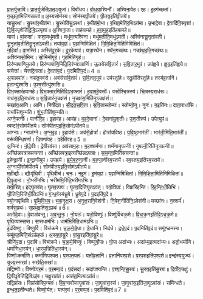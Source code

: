 

  
प्रा॒त॒र्युजा॒वि। प्रा॒त॒र्युजेति॑प्रा॒तः॒ऽयुजा॑। विबो॑धय। बो॒ध॒या॒श्विनौ॑। अ॒श्विना॒वेह। एह। इ॒हग॑च्छतां। ग॒च्छ॒ता॒मिति॑गच्छतां॥ अ॒स्यसोम॑स्य। सोम॑स्यपी॒तये॑। पी॒तय॒इति॑पी॒तये॑॥  
यासु॒रथा॑। सु॒रथा॑र॒थीत॑मा। सु॒रथेति॑सु॒ऽरथा॑। र॒थीत॑मो॒भा। र॒थित॒मेति॑र॒थिऽत॑मा। उ॒भादे॒वा। दे॒वादि॑वि॒स्पृशा॑। दि॒वि॒स्पृशेति॑दि॒वि॒ऽस्पृशा॑॥ अ॒श्विना॒ता। ताह॑वामहे। ह॒वा॒म॒ह॒इति॑हवामहे॥  
यावां॑। वां॒कशा॑। कशा॒मधु॑मती। मधु॑म॒त्यश्वि॑ना। मधु॑म॒तीति॒मधु॑ऽमती। अश्वि॑नासू॒नृता॑वती। सू॒नृता॑व॒तीति॑सू॒नृता॑ऽवती॥ तया॑य॒ज्ञं। य॒ज्ञम्मि॑मिक्षितं। मि॒मि॒क्षित॒मिति॑मिमिक्षितं॥  
न॒हिवां॑। वा॒मस्ति॑। अस्ति॑दू॒र॒के। दू॒र॒केयत्र॑। यत्रा॒रथे॑न। रथे॑न॒गच्छ॑थः। गच्छ॑थ॒इति॒गच्छ॑थः॥ अश्वि॑नासो॒मिनः॑। सो॒मिनो॑गृ॒हं। गृ॒हमिति॑गृ॒हं॥  
हिर॑ण्यपाणिमू॒तये॑। हिर॑ण्यपाणि॒मिति॒हिर॑ण्यऽपाणिं। ऊ॒तये॑सवि॒तारं॑। स॒वि॒तार॒मुप॑। उप॑ह्वये। ह्व॒य॒इति॑ह्वये॥ सचेत्ता॑। चेत्ता॑दे॒वाता॑। दे॒वता॑प॒दं। प॒दमिति॑प॒दं॥ 4 ॥  
अ॒पान्नपा॑तं। नपा॑त॒मव॑से। अव॑सेसवि॒तारं॑। स॒वि॒तार॒मुप॑। उप॑स्तुहि। स्तु॒हीति॑स्तुहि॥ तस्य॑व्र॒तानि॑। व्र॒तान्यु॑श्मसि। उ॒श्म॒सीत्यु॑श्मसि॥  
वि॒भ॒क्तारं॑हवामहे। वि॒भ॒क्तार॒मिति॑वि॒ऽभ॒क्तारं॑। ह॒वा॒म॒हे॒वसोः॑। वसो॑श्चि॒त्रस्य॑। चि॒त्रस्य॒राध॑सः। राध॑स॒इति॒राध॑सः॥ स॒वि॒तारं॑नृ॒चक्ष॑सं। नृ॒चक्ष॑स॒मिति॑नृ॒ऽचक्ष॑सं॥  
सखा॑य॒आनि। आनि। निषी॑दत। सी॒द॒त॒स॒वि॒ता। स॒वि॒तास्तोम्यः॑। स्तोम्यो॒नु। नुनः॑। न॒इति॑नः॥ दाता॒राधां॑सि। राधां॑सिशुम्भति। शुं॒भ॒तीति॑शुम्भति॥  
अग्ने॒पत्नीः॑। पत्नी॑रि॒ह। इ॒हाव॑ह। आव॑ह। व॒ह॒दे॒वानां॑। दे॒वाना॑मु॒श॒तीः। उ॒श॒तीरुप॑। उपेत्युप॑॥ त्वष्टा॑रं॒सोम॑पीतये। सोम॑पीतय॒इति॒सोम॑ऽपीतये॥  
आग्नाः। ग्नाअ॑ग्ने। अ॒ग्न॒इ॒ह। इ॒हाव॑से। अव॑से॒होत्रां॑। होत्रां॑यविष्ठ। य॒वि॒ष्ठ॒भार॑तीं। भार॑ती॒मिति॒भार॑तीं॥ वरू॑त्रीन्धि॒षणां॑। धि॒षणां॑वह। व॒हेति॑वह॥ 5 ॥  
अ॒भिनः॑। नो॒दे॒वीः। दे॒वीरव॑सा। अव॑साम॒हः। म॒हश्शर्म॑णा। शर्म॑णानृ॒पत्नीः॑। नृ॒पत्नी॒रिति॑नृ॒ऽपत्नीः॑॥ अच्छि॑न्नपत्रास्सचन्तां। अच्छि॑न्नपत्रा॒इत्यच्छि॑न्नऽपत्राः। स॒च॒न्ता॒मिति॑सचन्तां॥  
इ॒हेन्द्रा॒णीं। इ॒न्द्रा॒णीमुप॑। उप॑ह्वये। ह्व॒ये॒व॒रु॒णा॒नीं। व॒रु॒णा॒नींस्व॒स्तये॑। स्व॒स्तय॒इति॑स्व॒स्तये॑॥ अ॒ग्नायीं॒सोम॑पीतये। सोम॑पीतय॒इति॒सोम॑ऽपीतये॥  
म॒हीद्यौः। द्यौःपृ॑थि॒वी। पृ॒थि॒वीच॑। च॒नः॒। न॒इ॒मं। इ॒मंय॒ज्ञं। य॒ज्ञम्मि॑मिक्षितां। मि॒मि॒क्षि॒ता॒मिति॑मिमिक्षितां॥ पि॒पृ॒ता्नः॑। नो॒भरी॑मभिः। भरी॑मभि॒रिति॒भरी॑मऽभिः॥  
तयो॒रित्। इद्घृ॒तव॑त्। घृ॒तव॒त्पयः॑। घृ॒तव॒दिति॑घृ॒तऽव॑त्। पयो॒विप्राः॑। विप्रा॑रिहन्ति। रि॒ह॒न्ति॒धी॒तिभिः॑। धी॒तिभि॒रिति॑धी॒तिऽभिः॑॥ ग॒न्ध॒र्वस्य॑ध्रु॒वे। ध्रु॒वेप॒दे। प॒दइति॑प॒दे॥  
स्यो॒नापृ॑थिवि। पृ॒थि॒वि॒भ॒व॒। भ॒वा॒नृ॒क्ष॒रा। अ॒नृ॒क्ष॒रानि॒वेश॑नी। नि॒वेश॒नीति॑नि॒ऽवेश॑नी॥ यच्छा॑नः। न॒श्शर्म॑। शर्म॑स॒प्रथः॑। स॒प्रथ॒इति॑स॒ऽप्रथः॑॥ 6॥  
अतो॑दे॒वाः। दे॒वाअ॑वन्तु। अ॒व॒न्तु॒नः॒। नो॒यतः॑। यतो॒विष्णुः॑। विष्णु॑र्विचक्र॒मे। वि॒च॒क्र॒मइति॑वि॒ऽच॒क्र॒मे॥ पृ॒थि॒व्यास्स॒प्त। स॒प्तधाम॑भिः। धाम॑भि॒रिति॒धाम॑ऽभिः॥  
इ॒दंविष्णुः॑। विष्णु॒र्वि। विच॑क्रमे। च॒क्र॒मे॒त्रे॒धा। त्रे॒धानि। निद॑धे। द॒धे॒प॒दं। प॒दमिति॑प॒दं॥ समू॑ह्ळमस्य। समू॑ह्ळ॒मिति॒संऽऊ॑ह्ळं। अ॒स्य॒पां॒सु॒रे। पां॒सु॒रइति॑पां॒सु॒रे॥  
त्रीणि॑प॒दा। प॒दावि। विच॑क्रमे। च॒क्र॒मे॒विष्णुः॑। विष्णु॑र्गो॒पाः। गो॒पा अदा॑भ्यः। अदा॑भ्य॒इत्यदा॑भ्यः॥ अतो॒धर्मा॑णि। धर्मा॑णिधा॒रय॑न्। धा॒रय॒न्निति॑धा॒रय॑न्॥  
विष्णॊः॒कर्मा॑णि। कर्मा॑णिपश्यत। प॒श्य॒त॒यतः॑। यतो॑व्र॒तानि॑। व्र॒तानि॑पश्प॒शे। प॒श्प॒शइति॑प॒श्प॒शे॥ इन्द्र॑स्य॒युज्यः॑। युज्य॒स्सखा॑। सखेति॒सखा॑॥  
तद्विष्णोः॑। विष्णोः॑पर॒मं। प॒र॒मम्प॒दं। प॒दंसदा॑। सदा॑पश्यन्ति। प॒श्य॒न्ति॒सू॒रयः॑। सू॒रय॒इति॑सू॒रयः॑॥ दि॒वी॑व॒चक्षुः॑। दि॒वी३॒॑वेति॑दि॒विऽइ॑व। चक्षु॒रात॑तं। आत॑त॒मित्याऽत॑तं॥  
तद्विप्रा॑सः। विप्रा॑सोविप॒न्यवः॑। वि॒प॒न्यवो॑जागृ॒वांसः॑। जा॒गृ॒वांस॒स्सं। जा॒गृ॒वांस॒इति॑जा॒गृ॒ऽवांसः॑। समि॑न्धते। इ॒न्ध॒त॒इती॑न्धते॥ विष्णो॒र्यत्। यत्प॑र॒मं। प॒र॒मम्प॒दं। प॒दमिति॑प॒दं॥ 7 ॥  
